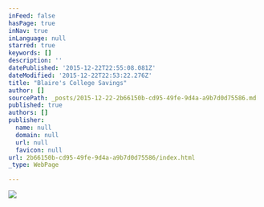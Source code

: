 ```yaml
---
inFeed: false
hasPage: true
inNav: true
inLanguage: null
starred: true
keywords: []
description: ''
datePublished: '2015-12-22T22:55:08.081Z'
dateModified: '2015-12-22T22:53:22.276Z'
title: "Blaire's College Savings"
author: []
sourcePath: _posts/2015-12-22-2b66150b-cd95-49fe-9d4a-a9b7d0d75586.md
published: true
authors: []
publisher:
  name: null
  domain: null
  url: null
  favicon: null
url: 2b66150b-cd95-49fe-9d4a-a9b7d0d75586/index.html
_type: WebPage

---
```

![](https://the-grid-user-content.s3-us-west-2.amazonaws.com/3b705345-d2ac-40cf-b29d-18a7e42597a3.jpg)